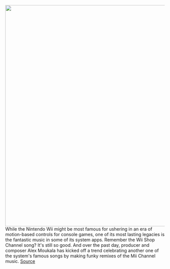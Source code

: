 <img src='https://cdn.vox-cdn.com/thumbor/KwdJmbTBL2LY98Juvue0ZtYuDiw=/0x0:1920x1080/1200x800/filters:focal(807x387:1113x693)/cdn.vox-cdn.com/uploads/chorus_image/image/68862701/Screen_Shot_2021_02_23_at_9.42.53_AM.0.png' width='700px' /><br/>
While the Nintendo Wii might be most famous for ushering in an era of motion-based controls for console games, one of its most lasting legacies is the fantastic music in some of its system apps. Remember the Wii Shop Channel song? It's still so good. And over the past day, producer and composer Alex Moukala has kicked off a trend celebrating another one of the system's famous songs by making funky remixes of the Mii Channel music.
<a href='https://www.theverge.com/2021/2/23/22297388/wii-mii-channel-music-funky-remix-alex-moukala'> Source <a/>